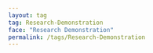 ```yaml
---
layout: tag
tag: Research-Demonstration
face: "Research Demonstration"
permalink: /tags/Research-Demonstration
---
```

